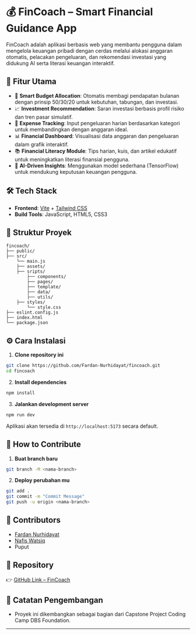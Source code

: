 # 💰 FinCoach – Smart Financial Guidance App

FinCoach adalah aplikasi berbasis web yang membantu pengguna dalam mengelola keuangan pribadi dengan cerdas melalui alokasi anggaran otomatis, pelacakan pengeluaran, dan rekomendasi investasi yang didukung AI serta literasi keuangan interaktif.

## 🚀 Fitur Utama

- 🔢 **Smart Budget Allocation**: Otomatis membagi pendapatan bulanan dengan prinsip 50/30/20 untuk kebutuhan, tabungan, dan investasi.
- 📈 **Investment Recommendation**: Saran investasi berbasis profil risiko dan tren pasar simulatif.
- 🧮 **Expense Tracking**: Input pengeluaran harian berdasarkan kategori untuk membandingkan dengan anggaran ideal.
- 📊 **Financial Dashboard**: Visualisasi data anggaran dan pengeluaran dalam grafik interaktif.
- 📚 **Financial Literacy Module**: Tips harian, kuis, dan artikel edukatif untuk meningkatkan literasi finansial pengguna.
- 🧠 **AI-Driven Insights**: Menggunakan model sederhana (TensorFlow) untuk mendukung keputusan keuangan pengguna.

## 🛠️ Tech Stack

- **Frontend**: [Vite](https://vitejs.dev/) + [Tailwind CSS](https://tailwindcss.com/)
- **Build Tools**: JavaScript, HTML5, CSS3

## 📂 Struktur Proyek

```
fincoach/
├── public/
├── src/
    └── main.js
    ├── assets/
    ├── sripts/
        ├── components/
        ├── pages/
        ├── template/
        ├── data/
        ├── utils/
    ├── styles/
        └── style.css
├── eslint.config.js
├── index.html
└── package.json
```

## ⚙️ Cara Instalasi

1. **Clone repository ini**

```bash
git clone https://github.com/Fardan-Nurhidayat/fincoach.git
cd fincoach
```

2. **Install dependencies**

```bash
npm install
```

3. **Jalankan development server**

```bash
npm run dev
```

Aplikasi akan tersedia di `http://localhost:5173` secara default.

## 🤝 How to Contribute

1. **Buat branch baru**

```bash
git branch -M <nama-branch>
```

2. **Deploy perubahan mu**

```bash
git add .
git commit -m "Commit Message"
git push -u origin <nama-branch>
```

## 👥 Contributors

- [Fardan Nurhidayat](https://github.com/Fardan-Nurhidayat)
- [Nafis Watsiq](https://github.com/nafiswatsiq)
- Puput

## 🔗 Repository

👉 [GitHub Link – FinCoach](https://github.com/Fardan-Nurhidayat/fincoach)

## 📌 Catatan Pengembangan

- Proyek ini dikembangkan sebagai bagian dari Capstone Project Coding Camp DBS Foundation.

---
